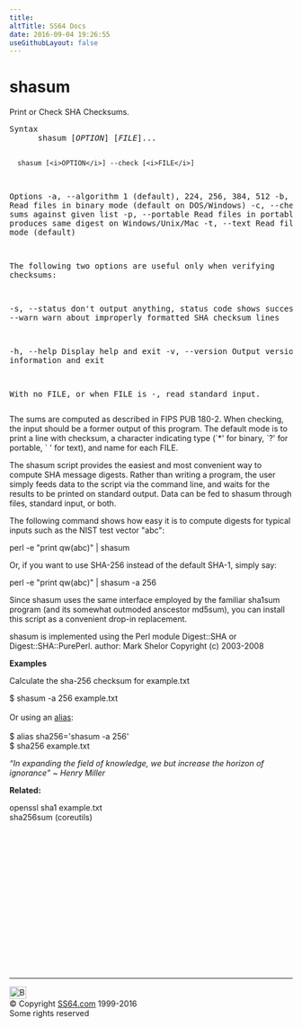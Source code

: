 ```yaml
---
title:
altTitle: SS64 Docs
date: 2016-09-04 19:26:55
useGithubLayout: false
---
```

<!-- #BeginLibraryItem "/Library/head_osx.lbi" --><!-- #EndLibraryItem --><h1>shasum</h1> 
<p>Print or Check SHA Checksums.</p>
<pre>Syntax
      shasum [<i>OPTION</i>] [<i>FILE</i>]...

      shasum [<i>OPTION</i>] --check [<i>FILE</i>]

Options
   -a, --algorithm    1 (default), 224, 256, 384, 512
   -b, --binary       Read files in binary mode (default on DOS/Windows)
   -c, --check        Check SHA sums against given list
   -p, --portable     Read files in portable mode
                      produces same digest on Windows/Unix/Mac
   -t, --text         Read files in text mode (default)

   The following two options are useful only when verifying checksums:

   -s, --status       don't output anything, status code shows success
   -w, --warn         warn about improperly formatted SHA checksum lines

   -h, --help         Display help and exit
   -v, --version      Output version information and exit

   With no FILE, or when FILE is -, read standard input.</pre>
<p>The sums are computed as described in FIPS PUB 180-2.  When checking,
        the input should be a former output of this program.  The default mode
        is to print a line with checksum, a character indicating type (`*'
for binary, `?' for portable, ` ' for text), and name for each FILE.</p>
<p>The shasum script provides the easiest and most convenient way to
compute SHA message digests.  Rather than writing a program, the user
simply feeds data to the script via the command line, and waits for the
results to be printed on standard output.  Data can be fed to shasum
through files, standard input, or both.</p>
<p> The following command shows how easy it is to compute digests for
typical inputs such as the NIST test vector "abc":</p>
<p class="code"> perl -e "print qw(abc)" | shasum</p>
<p> Or, if you want to use SHA-256 instead of the default SHA-1, simply
say:</p>
<p class="code"> perl -e "print qw(abc)" | shasum -a 256</p>
<p> Since shasum uses the same interface employed by the familiar sha1sum
program (and its somewhat outmoded anscestor md5sum), you can install
this script as a convenient drop-in replacement.</p>
<p>shasum is implemented using the Perl module Digest::SHA or        Digest::SHA::PurePerl.  author:         Mark Shelor Copyright (c) 2003-2008 </p><p><b>Examples</b></p>
<p>Calculate the sha-256 checksum for example.txt</p>
<p><span class="code">$ shasum -a 256 example.txt</span><br>
<br>Or using an <a href="alias.html">alias</a>:<br>
<br>
<span class="code">$ alias sha256='shasum -a 256'<br>
$ sha256 example.txt</span></p>
<p class="quote"><i>“In expanding the field of knowledge, we but increase the horizon of ignorance” ~ Henry Miller </i> </p>
<p><b>Related:</b></p>
<p><span class="code">openssl sha1 example.txt</span><br>
sha256sum (coreutils)</p><!-- #BeginLibraryItem "/Library/foot_osx.lbi" --><p>
<!-- OSX300 -->
<ins class="adsbygoogle" style="display:inline-block;width:300px;height:250px" data-ad-client="ca-pub-6140977852749469" data-ad-slot="1823340303"></ins>
<script>
(adsbygoogle = window.adsbygoogle || []).push({});
</script></p>
<hr>
<div id="bl" class="footer"><a href="shasum.html#"><img src="../images/top.png" width="30" height="22" alt="Back to the Top"></a></div>
<div id="br" class="footer, tagline">© Copyright <a href="../index.html">SS64.com</a> 1999-2016<br>
Some rights reserved</div><!-- #EndLibraryItem -->
